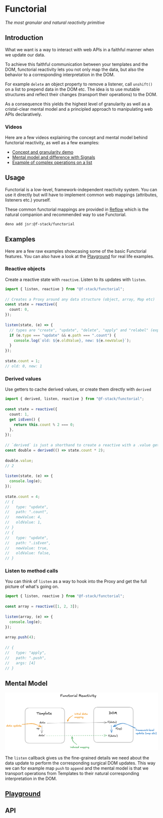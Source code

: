 # Functorial

_The most granular and natural reactivity primitive_

## Introduction

What we want is a way to interact with web APIs in a faithful manner when we
update our data.

To achieve this faithful communication between your templates and the DOM,
functorial reactivity lets you not only map the data, but also the behavior to a
corresponding interpretation in the DOM.

For example `delete` an object property to remove a listener, call `unshift()`
on a list to prepend data in the DOM etc. The idea is to use mutable structures
and reflect their changes (transport their operations) to the DOM.

As a consequence this yields the highest level of granularity as well as a
cristal-clear mental model and a principled approach to manipulating web APIs
declaratively.

### Videos

Here are a few videos explaining the concept and mental model behind functorial
reactivity, as well as a few examples:

- [Concept and granularity demo](https://bsky.app/profile/fred-crozatier.dev/post/3lyktxp75x22a)
- [Mental model and difference with Signals](https://bsky.app/profile/fred-crozatier.dev/post/3m3ctprjykc25)
- [Example of complex operations on a list](https://bsky.app/profile/fred-crozatier.dev/post/3m3cvi5ygec25)

## Usage

Functorial is a low-level, framework-independent reactivity system. You can use
it directly but will have to implement common web mappings (attributes,
listeners etc.) yourself.

These common functorial mappings are provided in [Reflow]() which is the natural
companion and recommended way to use Functorial.

```sh
deno add jsr:@f-stack/functorial
```

## Examples

Here are a few raw examples showcasing some of the basic Functorial features.
You can also have a look at the [Playground](../../playground/) for real life
examples.

### Reactive objects

Create a reactive state with `reactive`. Listen to its updates with `listen`.

```ts
import { listen, reactive } from "@f-stack/functorial";

// Creates a Proxy around any data structure (object, array, Map etc)
const state = reactive({
  count: 0,
});

listen(state, (e) => {
  // types are "create", "update", "delete", "apply" and "relabel" (experimental)
  if (e.type === "update" && e.path === ".count") {
    console.log(`old: ${e.oldValue}, new: ${e.newValue}`);
  }
});

state.count = 1;
// old: 0, new: 1
```

### Derived values

Use getters to cache derived values, or create them directly with `derived`

```ts
import { derived, listen, reactive } from "@f-stack/functorial";

const state = reactive({
  count: 1,
  get isEven() {
    return this.count % 2 === 0;
  },
});

// `derived` is just a shorthand to create a reactive with a .value getter
const double = derived(() => state.count * 2);

double.value;
// 2

listen(state, (e) => {
  console.log(e);
});

state.count = 4;
// {
//   type: "update",
//   path: ".count",
//   newValue: 4,
//   oldValue: 1,
// }
// {
//   type: "update",
//   path: ".isEven",
//   newValue: true,
//   oldValue: false,
// }
```

### Listen to method calls

You can think of `listen` as a way to hook into the Proxy and get the full
picture of what's going on.

```ts
import { listen, reactive } from "@f-stack/functorial";

const array = reactive([1, 2, 3]);

listen(array, (e) => {
  console.log(e);
});

array.push(4);

// {
//   type: "apply",
//   path: ".push",
//   args: [4]
// }
```

## Mental Model

![Mental Model](<assets/mental model.png>)

The `listen` callback gives us the fine-grained details we need about the data
update to perform the corresponding surgical DOM updates. This way we can for
example map `push` to `append` and the mental model is that we transport
operations from Templates to their natural corresponding interpretation in the
DOM.

## [Playground](../../playground/)

## API

